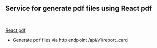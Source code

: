 ## Service for generate pdf files using React pdf 

<br>

[React pdf](https://react-pdf.org)

* Generate pdf files via http endpoint
/api/v1/report_card